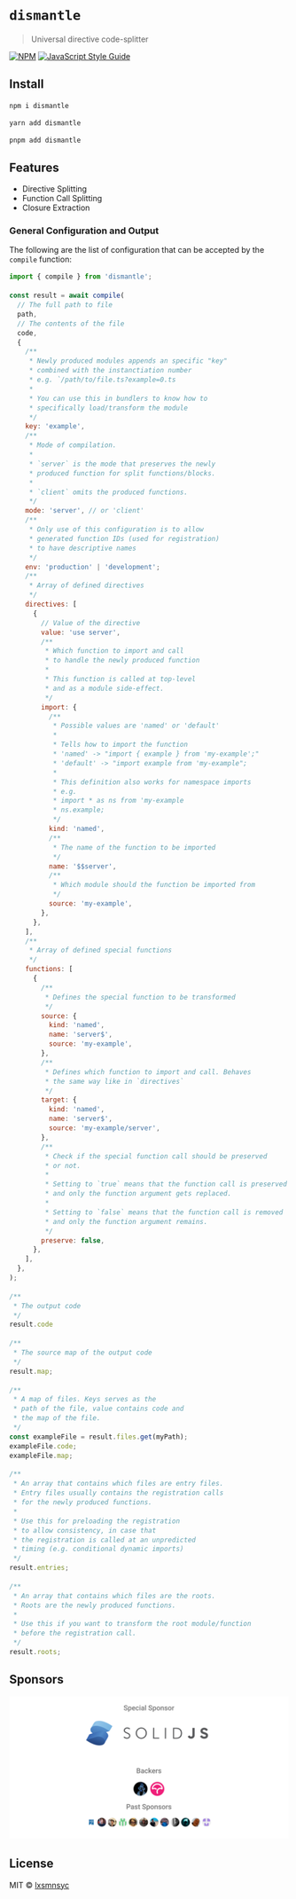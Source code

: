 # `dismantle`

> Universal directive code-splitter

[![NPM](https://img.shields.io/npm/v/dismantle.svg)](https://www.npmjs.com/package/dismantle) [![JavaScript Style Guide](https://badgen.net/badge/code%20style/airbnb/ff5a5f?icon=airbnb)](https://github.com/airbnb/javascript)

## Install

```bash
npm i dismantle
```

```bash
yarn add dismantle
```

```bash
pnpm add dismantle
```

## Features

- Directive Splitting
- Function Call Splitting
- Closure Extraction

### General Configuration and Output

The following are the list of configuration that can be accepted by the `compile` function:

```js
import { compile } from 'dismantle';

const result = await compile(
  // The full path to file
  path,
  // The contents of the file
  code,
  {
    /**
     * Newly produced modules appends an specific "key"
     * combined with the instanctiation number 
     * e.g. `/path/to/file.ts?example=0.ts
     * 
     * You can use this in bundlers to know how to
     * specifically load/transform the module
     */
    key: 'example',
    /**
     * Mode of compilation.
     * 
     * `server` is the mode that preserves the newly
     * produced function for split functions/blocks.
     * 
     * `client` omits the produced functions.
     */
    mode: 'server', // or 'client'
    /**
     * Only use of this configuration is to allow
     * generated function IDs (used for registration)
     * to have descriptive names
     */
    env: 'production' | 'development';
    /**
     * Array of defined directives
     */
    directives: [
      {
        // Value of the directive
        value: 'use server',
        /**
         * Which function to import and call
         * to handle the newly produced function
         * 
         * This function is called at top-level
         * and as a module side-effect.
         */
        import: {
          /**
           * Possible values are 'named' or 'default'
           * 
           * Tells how to import the function
           * 'named' -> "import { example } from 'my-example';"
           * 'default' -> "import example from 'my-example";
           * 
           * This definition also works for namespace imports
           * e.g.
           * import * as ns from 'my-example
           * ns.example;
           */
          kind: 'named',
          /**
           * The name of the function to be imported
           */
          name: '$$server',
          /**
           * Which module should the function be imported from
           */
          source: 'my-example',
        },
      },
    ],
    /**
     * Array of defined special functions
     */
    functions: [
      {
        /**
         * Defines the special function to be transformed
         */
        source: {
          kind: 'named',
          name: 'server$',
          source: 'my-example',
        },
        /**
         * Defines which function to import and call. Behaves
         * the same way like in `directives`
         */
        target: {
          kind: 'named',
          name: 'server$',
          source: 'my-example/server',
        },
        /**
         * Check if the special function call should be preserved
         * or not.
         * 
         * Setting to `true` means that the function call is preserved
         * and only the function argument gets replaced.
         * 
         * Setting to `false` means that the function call is removed
         * and only the function argument remains.
         */
        preserve: false,
      },
    ],
  },
);

/**
 * The output code
 */
result.code

/**
 * The source map of the output code
 */
result.map;

/**
 * A map of files. Keys serves as the
 * path of the file, value contains code and
 * the map of the file.
 */
const exampleFile = result.files.get(myPath);
exampleFile.code;
exampleFile.map;

/**
 * An array that contains which files are entry files.
 * Entry files usually contains the registration calls
 * for the newly produced functions.
 * 
 * Use this for preloading the registration
 * to allow consistency, in case that
 * the registration is called at an unpredicted
 * timing (e.g. conditional dynamic imports)
 */
result.entries;

/**
 * An array that contains which files are the roots.
 * Roots are the newly produced functions.
 * 
 * Use this if you want to transform the root module/function
 * before the registration call.
 */
result.roots;
```

## Sponsors

![Sponsors](https://github.com/lxsmnsyc/sponsors/blob/main/sponsors.svg?raw=true)

## License

MIT © [lxsmnsyc](https://github.com/lxsmnsyc)
